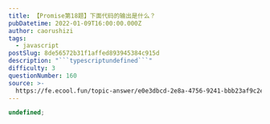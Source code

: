 ```yaml
---
title: 【Promise第18题】下面代码的输出是什么？
pubDatetime: 2022-01-09T16:00:00.000Z
author: caorushizi
tags:
  - javascript
postSlug: 8de56572b31f1affed893945384c915d
description: "```typescriptundefined```"
difficulty: 3
questionNumber: 160
source: >-
  https://fe.ecool.fun/topic-answer/e0e3dbcd-2e8a-4756-9241-bbb23af9c2e8?orderBy=updateTime&order=desc&tagId=10
---
```


```typescript
undefined;
```
